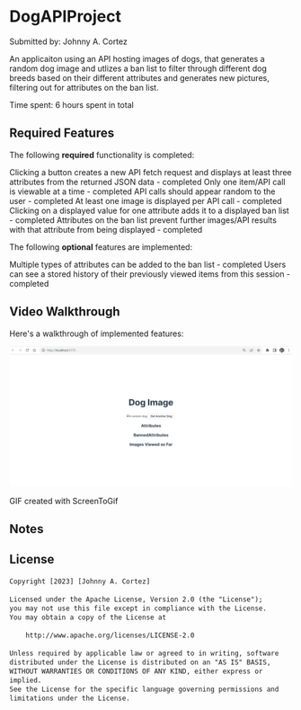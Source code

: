 # DogAPIProject

Submitted by: Johnny A. Cortez

An applicaiton using an API hosting images of dogs, that generates a random dog image and utlizes a ban list to filter through different dog breeds based on their different attributes and generates new pictures,
filtering out for attributes on the ban list.

Time spent: 6 hours spent in total

## Required Features

The following **required** functionality is completed:

Clicking a button creates a new API fetch request and displays at least three attributes from the returned JSON data - completed
Only one item/API call is viewable at a time - completed
API calls should appear random to the user - completed
At least one image is displayed per API call - completed
Clicking on a displayed value for one attribute adds it to a displayed ban list - completed
Attributes on the ban list prevent further images/API results with that attribute from being displayed - completed

The following **optional** features are implemented:

Multiple types of attributes can be added to the ban list - completed
Users can see a stored history of their previously viewed items from this session - completed

## Video Walkthrough

Here's a walkthrough of implemented features:

<img src='Animation_DogApp.gif' title='Video Walkthrough' width='' alt='Video Walkthrough' />

GIF created with ScreenToGif

## Notes

## License

    Copyright [2023] [Johnny A. Cortez]

    Licensed under the Apache License, Version 2.0 (the "License");
    you may not use this file except in compliance with the License.
    You may obtain a copy of the License at

        http://www.apache.org/licenses/LICENSE-2.0

    Unless required by applicable law or agreed to in writing, software
    distributed under the License is distributed on an "AS IS" BASIS,
    WITHOUT WARRANTIES OR CONDITIONS OF ANY KIND, either express or implied.
    See the License for the specific language governing permissions and
    limitations under the License.
